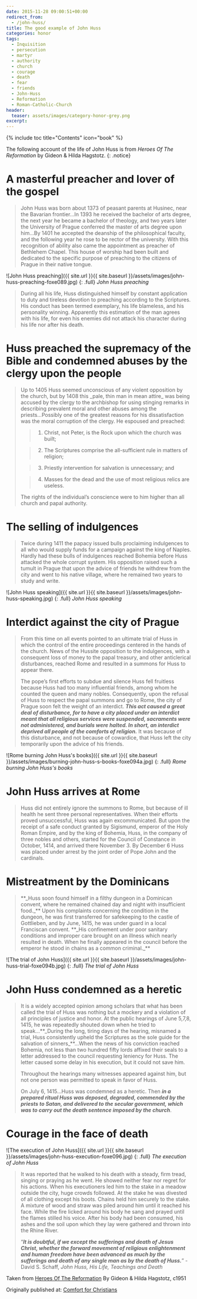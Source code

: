 ```yaml
---
date: 2015-11-28 09:00:51+00:00
redirect_from:
  - /john-huss/
title: The good example of John Huss
categories: honor
tags:
  - Inquisition
  - persecution
  - martyr
  - authority
  - church
  - courage
  - death
  - fear
  - friends
  - John-Huss
  - Reformation
  - Roman-Catholic-Church
header:
  teaser: assets/images/category-honor-grey.png
excerpt:  
---
```

{% include toc title="Contents" icon="book" %}

The following account of the life of John Huss is from _Heroes Of The Reformation_ by Gideon & Hilda Hagstotz.
{: .notice}




# A masterful preacher and lover of the gospel





<blockquote>
  John Huss was born about 1373 of peasant parents at Husinec, near the Bavarian frontier...In 1393 he received the bachelor of arts degree, the next year he became a bachelor of theology, and two years later the University of Prague conferred the master of arts degree upon him...By 1401 he accepted the deanship of the philosophical faculty, and the following year he rose to be rector of the university. With this recognition of ability also came the appointment as preacher of Bethlehem Chapel. This house of worship had been built and dedicated to the specific purpose of preaching to the citizens of Prague in their native tongue.
</blockquote>


![John Huss preaching]({{ site.url }}{{ site.baseurl }}/assets/images/john-huss-preaching-foxe089.jpg)
{: .full}
*John Huss preaching*


<blockquote>
  During all his life, Huss distinguished himself by constant application to duty and tireless devotion to preaching according to the Scriptures. His conduct has been termed exemplary, his life blameless, and his personality winning. Apparently this estimation of the man agrees with his life, for even his enemies did not attack his character during his life nor after his death.
</blockquote>





# Huss preached the supremacy of the Bible and condemned abuses by the clergy upon the people





<blockquote>
  Up to 1405 Huss seemed unconscious of any violent opposition by the church, but by 1408 this _pale, thin man in mean attire_ was being accused by the clergy to the archbishop for using stinging remarks in describing prevalent moral and other abuses among the priests...Possibly one of the greatest reasons for his dissatisfaction was the moral corruption of the clergy. He espoused and preached:
  
  
> 
> 
  
>   1. Christ, not Peter, is the Rock upon which the church was built; 
> 
  
>   2. The Scriptures comprise the all-sufficient rule in matters of religion;
> 
  
>   3. Priestly intervention for salvation is unnecessary; and 
> 
  
>   4. Masses for the dead and the use of most religious relics are useless.
> 
  
  
  The rights of the individual’s conscience were to him higher than all church and papal authority.
</blockquote>





# The selling of indulgences





<blockquote>
  Twice during 1411 the papacy issued bulls proclaiming indulgences to all who would supply funds for a campaign against the king of Naples. Hardly had these bulls of indulgences reached Bohemia before Huss attacked the whole corrupt system. His opposition raised such a tumult in Prague that upon the advice of friends he withdrew from the city and went to his native village, where he remained two years to study and write.
</blockquote>

![John Huss speaking]({{ site.url }}{{ site.baseurl }}/assets/images/john-huss-speaking.jpg)
{: .full}
*John Huss speaking*




# Interdict against the city of Prague





<blockquote>
  From this time on all events pointed to an ultimate trial of Huss in which the control of the entire proceedings centered in the hands of the church. News of the Hussite opposition to the indulgences, with a consequent loss of money to the papal treasury, and other anticlerical disturbances, reached Rome and resulted in a summons for Huss to appear there.
  
  The pope’s first efforts to subdue and silence Huss fell fruitless because Huss had too many influential friends, among whom he counted the queen and many nobles. Consequently, upon the refusal of Huss to respect the papal summons and go to Rome, the city of Prague soon felt the weight of an interdict. **_This act caused a great deal of disturbance, for to have a city placed under an interdict meant that all religious services were suspended, sacraments were not administered, and burials were halted. In short, an interdict deprived all people of the comforts of religion._** It was because of this disturbance, and not because of cowardice, that Huss left the city temporarily upon the advice of his friends.
</blockquote>


![Rome burning John Huss's books]({{ site.url }}{{ site.baseurl }}/assets/images/burning-john-huss-s-books-foxe094a.jpg)
{: .full}
*Rome burning John Huss's books*


# John Huss arrives at Rome





<blockquote>
  Huss did not entirely ignore the summons to Rome, but because of ill health he sent three personal representatives. When their efforts proved unsuccessful, Huss was again excommunicated. But upon the receipt of a safe conduct granted by Sigismund, emperor of the Holy Roman Empire, and by the king of Bohemia, Huss, in the company of three nobles and others, started for the Council of Constance in October, 1414, and arrived there November 3.  By December 6 Huss was placed under arrest by the joint order of Pope John and the cardinals.
</blockquote>





# Mistreatment by the Dominicans





<blockquote>
  **_Huss soon found himself in a filthy dungeon in a Dominican convent, where he remained chained day and night with insufficient food._** Upon his complaints concerning the condition in the dungeon, he was first transferred for safekeeping to the castle of Gottlieben, and by June, 1415, he was under guard in a local Franciscan convent. **_His confinement under poor sanitary conditions and improper care brought on an illness which nearly resulted in death. When he finally appeared in the council before the emperor he stood in chains as a common criminal._**
</blockquote>


![The trial of John Huss]({{ site.url }}{{ site.baseurl }}/assets/images/john-huss-trial-foxe094b.jpg)
{: .full}
*The trial of John Huss*


# John Huss condemned as a heretic





<blockquote>
  It is a widely accepted opinion among scholars that what has been called  the trial of Huss was nothing but a mockery and a violation of all principles of justice and honor. At the public hearings of June 5,7,8, 1415, he was repeatedly shouted down when he tried to speak...**_During the long, tiring days of the hearing, misnamed a trial, Huss consistently upheld the Scriptures as the sole guide for the salvation of sinners_**...When the news of his conviction reached Bohemia, not less than two hundred fifty lords affixed their seals to a letter addressed to the council requesting leniency for Huss. The letter caused some delay in his execution, but it could not save him.
  
  Throughout the hearings many witnesses appeared against him, but not one person was permitted to speak in favor of Huss.
  
  On July 6, 1415...Huss was condemned as a heretic. Then **_in a prepared ritual Huss was deposed, degraded, commended by the priests to Satan, and delivered to the secular government, which was to carry out the death sentence imposed by the church_**.
</blockquote>





# Courage in the face of death


![The execution of John Huss]({{ site.url }}{{ site.baseurl }}/assets/images/john-huss-execution-foxe096.jpg)
{: .full}
*The execution of John Huss*





<blockquote>
  It was reported that he walked to his death with a steady, firm tread, singing or praying as he went. He showed neither fear nor regret for his actions. When his executioners led him to the stake in a meadow outside the city, huge crowds followed. At the stake he was divested of all clothing except his boots. Chains held him securely to the stake. A mixture of wood and straw was piled around him until it reached his face. While the fire licked around his body he sang and prayed until the flames stilled his voice. After his body had been consumed, his ashes and the soil upon which they lay were gathered and thrown into the Rhine River.
  
  “**_It is doubtful, if we except the sufferings and death of Jesus Christ, whether the forward movement of religious enlightenment and human freedom have been advanced as much by the sufferings and death of any single man as by the death of Huss._**” -David S. Schaff, _John Huss, His Life, Teachings and Death_
</blockquote>



Taken from [Heroes Of The Reformation](http://www.champs-of-truth.com/reform/HAG_HRRF.PDF) By Gideon & Hilda Hagstotz, c1951

<div>Originally published at: <a href='http://www.alecsatin.com/'>Comfort for Christians</a></div>

